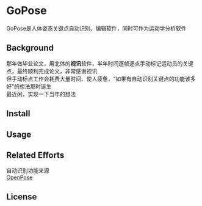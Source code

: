 # GoPose
GoPose是人体姿态关键点自动识别、编辑软件，同时可作为运动学分析软件  
## Background
那年做毕业论文，用北体的**视讯**软件，半年时间逐帧逐点手动标记运动员的关键点，最终顺利完成论文，非常感谢视讯  
但手动标点工作会耗费大量时间、使人疲惫，“如果有自动识别关键点的功能该多好”的想法那时诞生  
最近闲，实现一下当年的想法  
## Install

## Usage

## Related Efforts
自动识别功能来源  
[OpenPose](https://github.com/CMU-Perceptual-Computing-Lab/openpose)

## License

